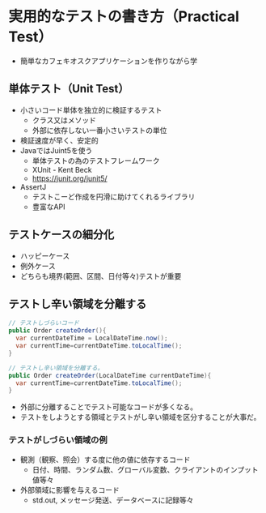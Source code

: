 # 実用的なテストの書き方（Practical Test）
- 簡単なカフェキオスクアプリケーションを作りながら学

## 単体テスト（Unit Test）
- 小さいコード単体を独立的に検証するテスト
  - クラス又はメソッド
  - 外部に依存しない一番小さいテストの単位
- 検証速度が早く、安定的
- JavaではJuint5を使う
  - 単体テストの為のテストフレームワーク
  - XUnit - Kent Beck
  - https://junit.org/junit5/
- AssertJ
  - テストこーど作成を円滑に助けてくれるライブラリ
  - 豊富なAPI

## テストケースの細分化
- ハッピーケース
- 例外ケース
- どちらも境界(範囲、区間、日付等々)テストが重要

## テストし辛い領域を分離する
```java
// テストしづらいコード
public Order createOrder(){
  var currentDateTime = LocalDateTime.now();
  var currentTime=currentDateTime.toLocalTime();
}

// テストし辛い領域を分離する。
public Order createOrder(LocalDateTime currentDateTime){
  var currentTime=currentDateTime.toLocalTime();
}
```
- 外部に分離することでテスト可能なコードが多くなる。
- テストをしようとする領域とテストがし辛い領域を区分することが大事だ。
### テストがしづらい領域の例
- 観測（観察、照会）する度に他の値に依存するコード
  - 日付、時間、ランダム数、グローバル変数、クライアントのインプット値等々
- 外部領域に影響を与えるコード
  - std.out, メッセージ発送、データベースに記録等々